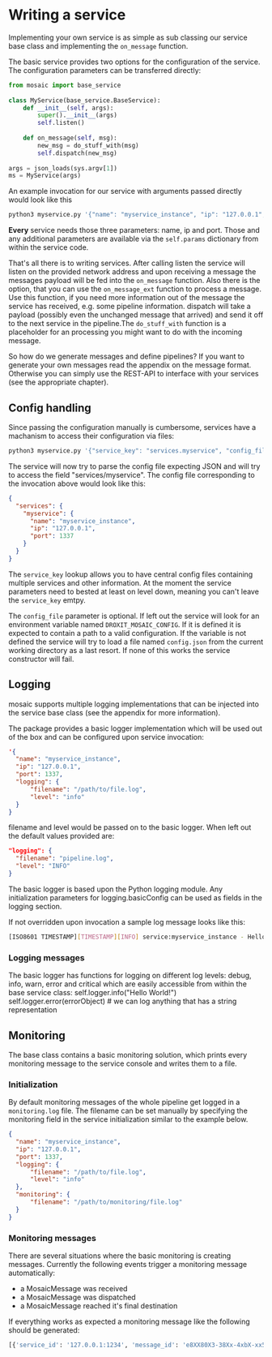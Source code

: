 # Writing a service

Implementing your own service is as simple as sub classing our service base class and implementing the `on_message` function.

The basic service provides two options for the configuration of the service. The configuration parameters can be transferred directly:

```python
from mosaic import base_service
 
class MyService(base_service.BaseService):
    def __init__(self, args):
        super().__init__(args)
        self.listen()
 
    def on_message(self, msg):
        new_msg = do_stuff_with(msg)
        self.dispatch(new_msg)
 
args = json_loads(sys.argv[1])
ms = MyService(args)
```

An example invocation for our service with arguments passed directly would look like this

```bash
python3 myservice.py '{"name": "myservice_instance", "ip": "127.0.0.1", "port": 1337}'
```

**Every** service needs those three parameters: name, ip and port. Those and any additional parameters are available via the `self.params` dictionary from within the service code.

That's all there is to writing services. After calling listen the service will listen on the provided network address and upon receiving a message the messages payload will be fed into the `on_message` function. Also there is the option, that you can use the `on_message_ext` function to process a message. Use this function, if you need more information out of the message the service has received, e.g. some pipeline information. dispatch will take a payload (possibly even the unchanged message that arrived) and send it off to the next service in the pipeline.The `do_stuff_with` function is a placeholder for an processing you might want to do with the incoming message.

So how do we generate messages and define pipelines? If you want to generate your own messages read the appendix on the message format. Otherwise you can simply use the REST-API to interface with your services (see the appropriate chapter).

## Config handling

Since passing the configuration manually is cumbersome, services have a machanism to access their configuration via files:

```bash
python3 myservice.py '{"service_key": "services.myservice", "config_file": "/path/to/config.json"}'
```

The service will now try to parse the config file expecting JSON and will try to access the field "services/myservice". The config file corresponding to the invocation above would look like this:

```json
{
  "services": {
    "myservice": {
      "name": "myservice_instance",
      "ip": "127.0.0.1",
      "port": 1337
    }
  }
}
```

The `service_key` lookup allows you to have central config files containing multiple services and other information. At the moment the service parameters need to bested at least on level down, meaning you can't leave
the `service_key` emtpy.

The `config_file` parameter is optional. If left out the service will look for an environment variable named `DROXIT_MOSAIC_CONFIG`. If it is defined it is expected to contain a path to a valid configuration.
If the variable is not defined the service will try to load a file named `config.json` from the current working directory as a last resort. If none of this works the service constructor will fail.

## Logging

mosaic supports multiple logging implementations that can be injected into the service base class (see the appendix for more information).

The package provides a basic logger implementation which will be used out of the box and can be configured upon service invocation:

```json
'{
  "name": "myservice_instance",
  "ip": "127.0.0.1",
  "port": 1337,
  "logging": {
      "filename": "/path/to/file.log",
      "level": "info"
  }
}
```

filename and level would be passed on to the basic logger. When left out the default values provided are:

```json
"logging": {
  "filename": "pipeline.log",
  "level": "INFO"
}
```

The basic logger is based upon the Python logging module. Any initialization parameters for logging.basicConfig can be used as fields in the logging section.

If not overridden upon invocation a sample log message looks like this:

```bash
[ISO8601 TIMESTAMP][TIMESTAMP][INFO] service:myservice_instance - Hello World!
```

### Logging messages

The basic logger has functions for logging on different log levels: debug, info, warn, error and critical which are easily accessible from within the base service class:
self.logger.info("Hello World!")
self.logger.error(errorObject) # we can log anything that has a string representation

## Monitoring

The base class contains a basic monitoring solution, which prints every monitoring message to the service console and writes them to a file. 

### Initialization

By default monitoring messages of the whole pipeline get logged in a `monitoring.log` file. The filename can be set manually by specifying the monitoring field in the service initialization similar to the example below.

```json
{
  "name": "myservice_instance",
  "ip": "127.0.0.1",
  "port": 1337,
  "logging": {
      "filename": "/path/to/file.log",
      "level": "info"
  },
  "monitoring": {
      "filename": "/path/to/monitoring/file.log"
  }
}
```

### Monitoring messages

There are several situations where the basic monitoring is creating messages. Currently the following events trigger a monitoring message automatically:

* a MosaicMessage was received
* a MosaicMessage was dispatched
* a MosaicMessage reached it's final destination

If everything works as expected a monitoring message like the following should be generated:

```bash
[{'service_id': '127.0.0.1:1234', 'message_id': 'e8XX80X3-38Xx-4xbX-xx5f-29XX68XX7X3x'}] MosaicMessage received at TIMESTAMP
```
